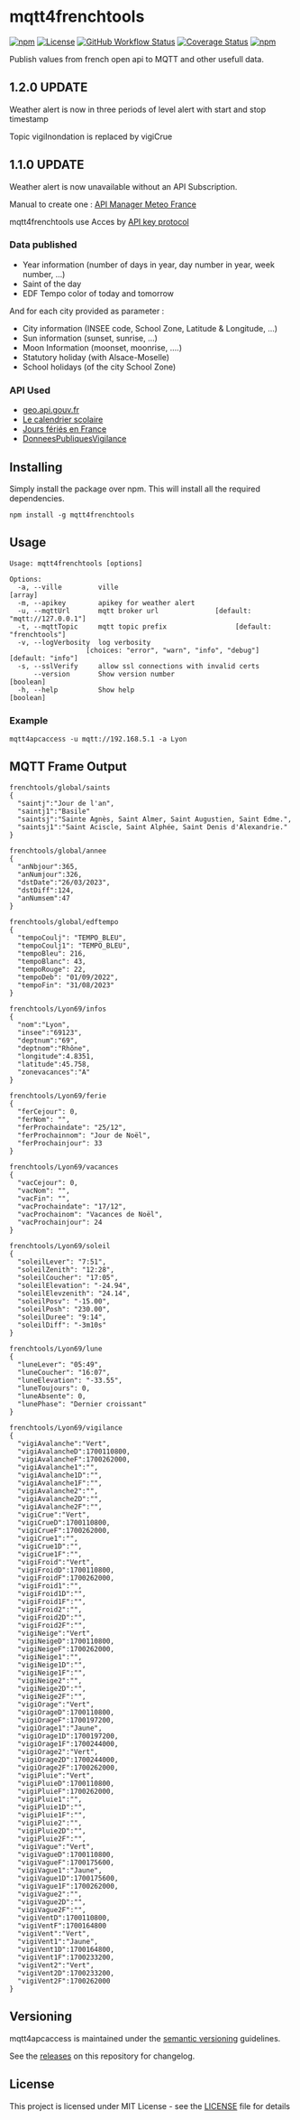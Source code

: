 # mqtt4frenchtools

[![npm](https://img.shields.io/npm/v/mqtt4frenchtools)](https://www.npmjs.com/package/mqtt4frenchtools)
[![License](https://img.shields.io/github/license/WoCha-FR/mqtt4frenchtools)](https://raw.githubusercontent.com/WoCha-FR/mqtt4frenchtools/main/LICENSE)
[![GitHub Workflow Status](https://img.shields.io/github/actions/workflow/status/WoCha-FR/mqtt4frenchtools/node-js.yml?branch=main)](https://github.com/WoCha-FR/mqtt4frenchtools/actions)
[![Coverage Status](https://coveralls.io/repos/github/WoCha-FR/mqtt4frenchtools/badge.svg?branch=main)](https://coveralls.io/github/WoCha-FR/mqtt4frenchtools?branch=main)
[![npm](https://img.shields.io/npm/dt/mqtt4frenchtools)](https://www.npmjs.com/package/mqtt4frenchtools)

Publish values from french open api to MQTT and other usefull data.

## 1.2.0 UPDATE

Weather alert is now in three periods of level alert with start and stop timestamp

Topic vigiInondation is replaced by vigiCrue

## 1.1.0 UPDATE

Weather alert is now unavailable without an API Subscription.

Manual to create one : [API Manager Meteo France](https://portail-api.meteofrance.fr/authenticationendpoint/aide.do)

mqtt4frenchtools use Acces by [API key protocol](https://portail-api.meteofrance.fr/authenticationendpoint/aide.do#logic-schema)

### Data published

- Year information (number of days in year, day number in year, week number, ...)
- Saint of the day
- EDF Tempo color of today and tomorrow

And for each city provided as parameter :
- City information (INSEE code, School Zone, Latitude & Longitude, ...)
- Sun information (sunset, sunrise, ...)
- Moon Information (moonset, moonrise, ....)
- Statutory holiday (with Alsace-Moselle)
- School holidays (of the city School Zone)

### API Used

- [geo.api.gouv.fr](https://geo.api.gouv.fr/)
- [Le calendrier scolaire](https://data.education.gouv.fr/explore/dataset/fr-en-calendrier-scolaire/information/)
- [Jours fériés en France](https://calendrier.api.gouv.fr/jours-feries/)
- [DonneesPubliquesVigilance](https://portail-api.meteofrance.fr/devportal/apis/5e99a87c-d50d-465b-a33f-1f12cf675161/overview)

## Installing

Simply install the package over npm. This will install all the required dependencies.

```
npm install -g mqtt4frenchtools
```

## Usage

```
Usage: mqtt4frenchtools [options]

Options:
  -a, --ville         ville                                              [array]
  -m, --apikey        apikey for weather alert
  -u, --mqttUrl       mqtt broker url              [default: "mqtt://127.0.0.1"]
  -t, --mqttTopic     mqtt topic prefix                 [default: "frenchtools"]
  -v, --logVerbosity  log verbosity
                   [choices: "error", "warn", "info", "debug"] [default: "info"]
  -s, --sslVerify     allow ssl connections with invalid certs
      --version       Show version number                              [boolean]
  -h, --help          Show help                                        [boolean]
```

### Example

```
mqtt4apcaccess -u mqtt://192.168.5.1 -a Lyon
```

## MQTT Frame Output

```
frenchtools/global/saints
{
  "saintj":"Jour de l'an",
  "saintj1":"Basile"
  "saintsj":"Sainte Agnès, Saint Almer, Saint Augustien, Saint Edme.",
  "saintsj1":"Saint Aciscle, Saint Alphée, Saint Denis d'Alexandrie."
}
```

```
frenchtools/global/annee
{
  "anNbjour":365,
  "anNumjour":326,
  "dstDate":"26/03/2023",
  "dstDiff":124,
  "anNumsem":47
}
```

```
frenchtools/global/edftempo
{
  "tempoCoulj": "TEMPO_BLEU",
  "tempoCoulj1": "TEMPO_BLEU",
  "tempoBleu": 216,
  "tempoBlanc": 43,
  "tempoRouge": 22,
  "tempoDeb": "01/09/2022",
  "tempoFin": "31/08/2023"
}
```

```
frenchtools/Lyon69/infos
{
  "nom":"Lyon",
  "insee":"69123",
  "deptnum":"69",
  "deptnom":"Rhône",
  "longitude":4.8351,
  "latitude":45.758,
  "zonevacances":"A"
}
```

```
frenchtools/Lyon69/ferie
{
  "ferCejour": 0,
  "ferNom": "",
  "ferProchaindate": "25/12",
  "ferProchainnom": "Jour de Noël",
  "ferProchainjour": 33
}
```

```
frenchtools/Lyon69/vacances
{
  "vacCejour": 0,
  "vacNom": "",
  "vacFin": "",
  "vacProchaindate": "17/12",
  "vacProchainom": "Vacances de Noël",
  "vacProchainjour": 24
}
```

```
frenchtools/Lyon69/soleil
{
  "soleilLever": "7:51",
  "soleilZenith": "12:28",
  "soleilCoucher": "17:05",
  "soleilElevation": "-24.94",
  "soleilElevzenith": "24.14",
  "soleilPosv": "-15.00",
  "soleilPosh": "230.00",
  "soleilDuree": "9:14",
  "soleilDiff": "-3m10s"
}
```

```
frenchtools/Lyon69/lune
{
  "luneLever": "05:49",
  "luneCoucher": "16:07",
  "luneElevation": "-33.55",
  "luneToujours": 0,
  "luneAbsente": 0,
  "lunePhase": "Dernier croissant"
}
```

```
frenchtools/Lyon69/vigilance
{
  "vigiAvalanche":"Vert",
  "vigiAvalancheD":1700110800,
  "vigiAvalancheF":1700262000,
  "vigiAvalanche1":"",
  "vigiAvalanche1D":"",
  "vigiAvalanche1F":"",
  "vigiAvalanche2":"",
  "vigiAvalanche2D":"",
  "vigiAvalanche2F":"",
  "vigiCrue":"Vert",
  "vigiCrueD":1700110800,
  "vigiCrueF":1700262000,
  "vigiCrue1":"",
  "vigiCrue1D":"",
  "vigiCrue1F":"",
  "vigiFroid":"Vert",
  "vigiFroidD":1700110800,
  "vigiFroidF":1700262000,
  "vigiFroid1":"",
  "vigiFroid1D":"",
  "vigiFroid1F":"",
  "vigiFroid2":"",
  "vigiFroid2D":"",
  "vigiFroid2F":"",
  "vigiNeige":"Vert",
  "vigiNeigeD":1700110800,
  "vigiNeigeF":1700262000,
  "vigiNeige1":"",
  "vigiNeige1D":"",
  "vigiNeige1F":"",
  "vigiNeige2":"",
  "vigiNeige2D":"",
  "vigiNeige2F":"",
  "vigiOrage":"Vert",
  "vigiOrageD":1700110800,
  "vigiOrageF":1700197200,
  "vigiOrage1":"Jaune",
  "vigiOrage1D":1700197200,
  "vigiOrage1F":1700244000,
  "vigiOrage2":"Vert",
  "vigiOrage2D":1700244000,
  "vigiOrage2F":1700262000,
  "vigiPluie":"Vert",
  "vigiPluieD":1700110800,
  "vigiPluieF":1700262000,
  "vigiPluie1":"",
  "vigiPluie1D":"",
  "vigiPluie1F":"",
  "vigiPluie2":"",
  "vigiPluie2D":"",
  "vigiPluie2F":"",
  "vigiVague":"Vert",
  "vigiVagueD":1700110800,
  "vigiVagueF":1700175600,
  "vigiVague1":"Jaune",
  "vigiVague1D":1700175600,
  "vigiVague1F":1700262000,
  "vigiVague2":"",
  "vigiVague2D":"",
  "vigiVague2F":"",
  "vigiVentD":1700110800,
  "vigiVentF":1700164800
  "vigiVent":"Vert",
  "vigiVent1":"Jaune",
  "vigiVent1D":1700164800,
  "vigiVent1F":1700233200,
  "vigiVent2":"Vert",
  "vigiVent2D":1700233200,
  "vigiVent2F":1700262000
}
```

## Versioning

mqtt4apcaccess is maintained under the [semantic versioning](https://semver.org/) guidelines.

See the [releases](https://github.com/WoCha-FR/mqtt4frenchtools/releases) on this repository for changelog.

## License

This project is licensed under MIT License - see the [LICENSE](LICENSE.md) file for details
